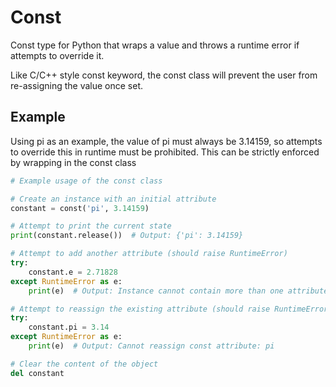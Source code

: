 # Const

Const type for Python that wraps a value and throws a runtime error if attempts to override it.

Like C/C++ style const keyword, the const class will prevent the user from re-assigning the value once set.

## Example

Using pi as an example, the value of pi must always be 3.14159, so attempts to override this in runtime must be prohibited. This can be strictly enforced by wrapping in the const class 

```python
# Example usage of the const class

# Create an instance with an initial attribute
constant = const('pi', 3.14159)

# Attempt to print the current state
print(constant.release())  # Output: {'pi': 3.14159}

# Attempt to add another attribute (should raise RuntimeError)
try:
    constant.e = 2.71828
except RuntimeError as e:
    print(e)  # Output: Instance cannot contain more than one attribute

# Attempt to reassign the existing attribute (should raise RuntimeError)
try:
    constant.pi = 3.14
except RuntimeError as e:
    print(e)  # Output: Cannot reassign const attribute: pi

# Clear the content of the object
del constant
```